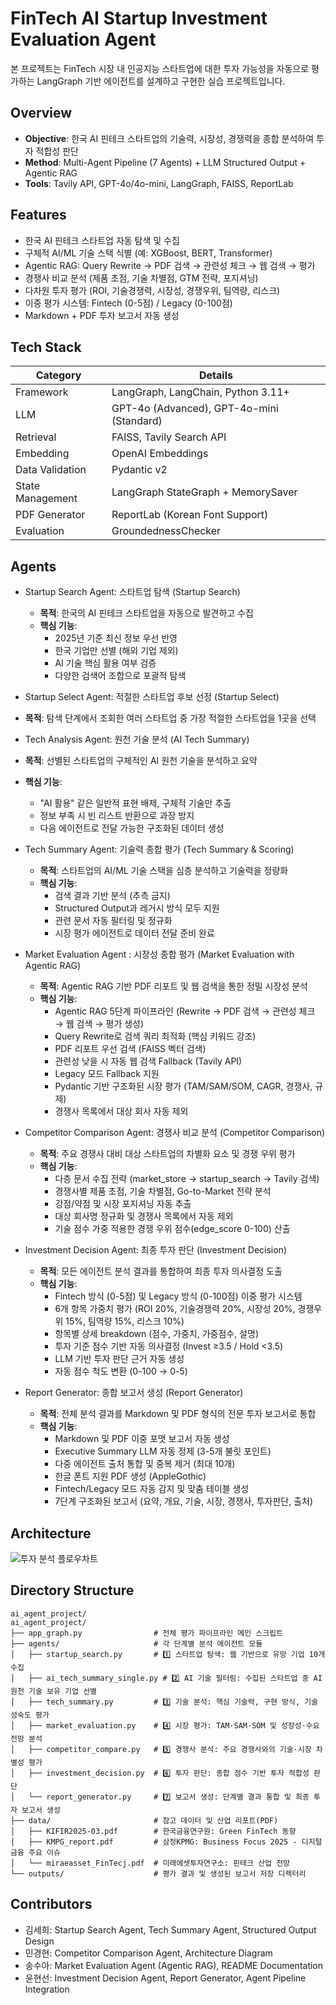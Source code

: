 # FinTech AI Startup Investment Evaluation Agent
본 프로젝트는 FinTech 시장 내 인공지능 스타트업에 대한 투자 가능성을 자동으로 평가하는 LangGraph 기반 에이전트를 설계하고 구현한 실습 프로젝트입니다.

## Overview

- **Objective**: 한국 AI 핀테크 스타트업의 기술력, 시장성, 경쟁력을 종합 분석하여 투자 적합성 판단
- **Method**: Multi-Agent Pipeline (7 Agents) + LLM Structured Output + Agentic RAG
- **Tools**: Tavily API, GPT-4o/4o-mini, LangGraph, FAISS, ReportLab

## Features

- 한국 AI 핀테크 스타트업 자동 탐색 및 수집
- 구체적 AI/ML 기술 스택 식별 (예: XGBoost, BERT, Transformer)
- Agentic RAG: Query Rewrite → PDF 검색 → 관련성 체크 → 웹 검색 → 평가
- 경쟁사 비교 분석 (제품 초점, 기술 차별점, GTM 전략, 포지셔닝)
- 다차원 투자 평가 (ROI, 기술경쟁력, 시장성, 경쟁우위, 팀역량, 리스크)
- 이중 평가 시스템: Fintech (0-5점) / Legacy (0-100점)
- Markdown + PDF 투자 보고서 자동 생성

## Tech Stack

| Category          | Details                                    |
|-------------------|--------------------------------------------|
| Framework         | LangGraph, LangChain, Python 3.11+        |
| LLM               | GPT-4o (Advanced), GPT-4o-mini (Standard) |
| Retrieval         | FAISS, Tavily Search API                  |
| Embedding         | OpenAI Embeddings                         |
| Data Validation   | Pydantic v2                               |
| State Management  | LangGraph StateGraph + MemorySaver        |
| PDF Generator     | ReportLab (Korean Font Support)           |
| Evaluation        | GroundednessChecker                       |

## Agents
 
- Startup Search Agent: 스타트업 탐색 (Startup Search)
  - **목적**: 한국의 AI 핀테크 스타트업을 자동으로 발견하고 수집
  - **핵심 기능**:
    - 2025년 기준 최신 정보 우선 반영
    - 한국 기업만 선별 (해외 기업 제외)
    - AI 기술 핵심 활용 여부 검증
    - 다양한 검색어 조합으로 포괄적 탐색
   
-  Startup Select Agent: 적절한 스타트업 후보 선정 (Startup Select)
  - **목적**: 탐색 단계에서 조회한 여러 스타트업 중 가장 적절한 스타트업을 1곳을 선택  

-  Tech Analysis Agent: 원천 기술 분석 (AI Tech Summary)
  - **목적**: 선별된 스타트업의 구체적인 AI 원천 기술을 분석하고 요약
  - **핵심 기능**:
    - "AI 활용" 같은 일반적 표현 배제, 구체적 기술만 추출
    - 정보 부족 시 빈 리스트 반환으로 과장 방지
    - 다음 에이전트로 전달 가능한 구조화된 데이터 생성

- Tech Summary Agent: 기술력 종합 평가 (Tech Summary & Scoring)
  - **목적**: 스타트업의 AI/ML 기술 스택을 심층 분석하고 기술력을 정량화
  - **핵심 기능**:
    - 검색 결과 기반 분석 (추측 금지)
    - Structured Output과 레거시 방식 모두 지원
    - 관련 문서 자동 필터링 및 정규화
    - 시장 평가 에이전트로 데이터 전달 준비 완료

- Market Evaluation Agent : 시장성 종합 평가 (Market Evaluation with Agentic RAG)
  - **목적**: Agentic RAG 기반 PDF 리포트 및 웹 검색을 통한 정밀 시장성 분석
  - **핵심 기능**:
    - Agentic RAG 5단계 파이프라인 (Rewrite → PDF 검색 → 관련성 체크 → 웹 검색 → 평가 생성)
    - Query Rewrite로 검색 쿼리 최적화 (핵심 키워드 강조)
    - PDF 리포트 우선 검색 (FAISS 벡터 검색)
    - 관련성 낮을 시 자동 웹 검색 Fallback (Tavily API)
    - Legacy 모드 Fallback 지원
    - Pydantic 기반 구조화된 시장 평가 (TAM/SAM/SOM, CAGR, 경쟁사, 규제)
    - 경쟁사 목록에서 대상 회사 자동 제외

- Competitor Comparison Agent: 경쟁사 비교 분석 (Competitor Comparison)
  - **목적**: 주요 경쟁사 대비 대상 스타트업의 차별화 요소 및 경쟁 우위 평가
  - **핵심 기능**:
    - 다층 문서 수집 전략 (market_store → startup_search → Tavily 검색)
    - 경쟁사별 제품 초점, 기술 차별점, Go-to-Market 전략 분석
    - 강점/약점 및 시장 포지셔닝 자동 추출
    - 대상 회사명 정규화 및 경쟁사 목록에서 자동 제외
    - 기술 점수 가중 적용한 경쟁 우위 점수(edge_score 0-100) 산출

- Investment Decision Agent: 최종 투자 판단 (Investment Decision)
  - **목적**: 모든 에이전트 분석 결과를 통합하여 최종 투자 의사결정 도출
  - **핵심 기능**:
    - Fintech 방식 (0-5점) 및 Legacy 방식 (0-100점) 이중 평가 시스템
    - 6개 항목 가중치 평가 (ROI 20%, 기술경쟁력 20%, 시장성 20%, 경쟁우위 15%, 팀역량 15%, 리스크 10%)
    - 항목별 상세 breakdown (점수, 가중치, 가중점수, 설명)
    - 투자 기준 점수 기반 자동 의사결정 (Invest ≥3.5 / Hold <3.5)
    - LLM 기반 투자 판단 근거 자동 생성
    - 자동 점수 척도 변환 (0-100 → 0-5)

- Report Generator: 종합 보고서 생성 (Report Generator)
  - **목적**: 전체 분석 결과를 Markdown 및 PDF 형식의 전문 투자 보고서로 통합
  - **핵심 기능**:
    - Markdown 및 PDF 이중 포맷 보고서 자동 생성
    - Executive Summary LLM 자동 정제 (3-5개 불릿 포인트)
    - 다중 에이전트 출처 통합 및 중복 제거 (최대 10개)
    - 한글 폰트 지원 PDF 생성 (AppleGothic)
    - Fintech/Legacy 모드 자동 감지 및 맞춤 테이블 생성
    - 7단계 구조화된 보고서 (요약, 개요, 기술, 시장, 경쟁사, 투자판단, 출처)


## Architecture
![투자 분석 플로우차트](./flowchart.png)





## Directory Structure
```
ai_agent_project/
ai_agent_project/
├── app_graph.py                # 전체 평가 파이프라인 메인 스크립트
├── agents/                     # 각 단계별 분석 에이전트 모듈
│   ├── startup_search.py       # 1️⃣ 스타트업 탐색: 웹 기반으로 유망 기업 10개 수집
│   ├── ai_tech_summary_single.py # 2️⃣ AI 기술 필터링: 수집된 스타트업 중 AI 원천 기술 보유 기업 선별
│   ├── tech_summary.py         # 3️⃣ 기술 분석: 핵심 기술력, 구현 방식, 기술 성숙도 평가
│   ├── market_evaluation.py    # 4️⃣ 시장 평가: TAM·SAM·SOM 및 성장성·수요 전망 분석
│   ├── competitor_compare.py   # 5️⃣ 경쟁사 분석: 주요 경쟁사와의 기술·시장 차별성 평가
│   ├── investment_decision.py  # 6️⃣ 투자 판단: 종합 점수 기반 투자 적합성 판단
│   └── report_generator.py     # 7️⃣ 보고서 생성: 단계별 결과 통합 및 최종 투자 보고서 생성
├── data/                       # 참고 데이터 및 산업 리포트(PDF)
│   ├── KIFIR2025-03.pdf        # 한국금융연구원: Green FinTech 동향
│   ├── KMPG_report.pdf         # 삼정KPMG: Business Focus 2025 - 디지털 금융 주요 이슈
│   └── miraeasset_FinTecj.pdf  # 미래에셋투자연구소: 핀테크 산업 전망
└── outputs/                    # 평가 결과 및 생성된 보고서 저장 디렉터리
```

## Contributors 
- 김세희: Startup Search Agent, Tech Summary Agent, Structured Output Design
- 민경현: Competitor Comparison Agent, Architecture Diagram
- 송수아: Market Evaluation Agent (Agentic RAG), README Documentation
- 윤현선: Investment Decision Agent, Report Generator, Agent Pipeline Integration

